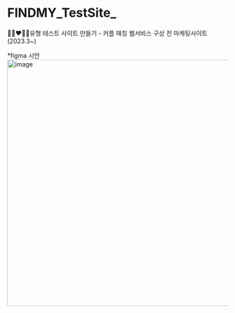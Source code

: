 # FINDMY_TestSite_
👩🏻‍❤️‍👨🏻유형 테스트 사이트 만들기 - 커플 매칭 웹서비스 구상 전 마케팅사이트 (2023.3~)

*figma 시안
<img width="563" alt="image" src="https://github.com/mlnzlk/FINDMY_TestSite_/assets/93921790/70390dd5-bff2-494a-bbe2-ddf0099d3b45">
